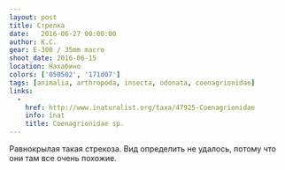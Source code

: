 ```yaml
---
layout: post
title: Стрелка
date:   2016-06-27 00:00:00
author: К.С.
gear: E-300 / 35mm macro
shoot_date: 2016-06-15
location: Нахабино
colors: ['050502', '171d07']
tags: [animalia, arthropoda, insecta, odonata, coenagrionidae]
links:
  -
    href: http://www.inaturalist.org/taxa/47925-Coenagrionidae
    info: inat
    title: Coenagrionidae sp.
---
```


Равнокрылая такая стрекоза. Вид определить не удалось, потому что они там все очень похожие.
